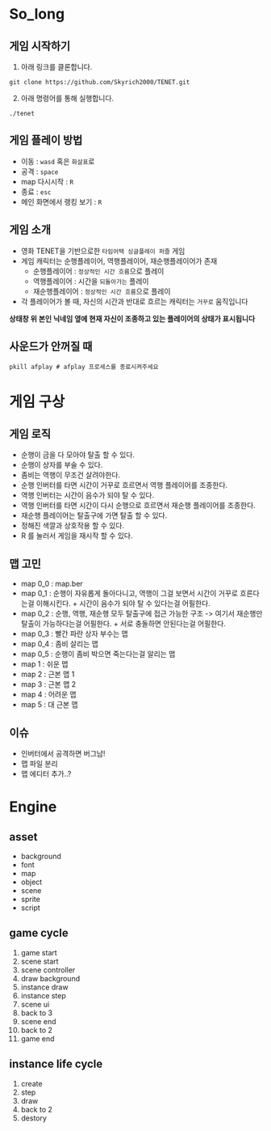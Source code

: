 # So_long

## 게임 시작하기
1. 아래 링크를 클론합니다.
```
git clone https://github.com/Skyrich2000/TENET.git
```
2. 아래 명령어를 통해 실행합니다.
```
./tenet
```

## 게임 플레이 방법
* 이동 : `wasd` 혹은 `화살표`로
* 공격 : `space`
* map 다시시작 : `R`
* 종료 : `esc`
* 메인 화면에서 랭킹 보기 : `R`

## 게임 소개
* 영화 TENET을 기반으로한 `타임어택 싱글플레이 퍼즐` 게임
* 게임 캐릭터는 순행플레이어, 역행플레이어, 재순행플레이어가 존재
	* 순행플레이어 : `정상적인 시간 흐름`으로 플레이
	* 역행플레이어 : 시간을 `되돌아가는` 플레이
	* 재순행플레이어 : `정상적인 시간 흐름`으로 플레이
* 각 플레이어가 볼 때, 자신의 시간과 반대로 흐르는 캐릭터는 `거꾸로` 움직입니다

**상태창 위 본인 닉네임 옆에 현재 자신이 조종하고 있는 플레이어의 상태가 표시됩니다**

## 사운드가 안꺼질 때
```
pkill afplay # afplay 프로세스를 종료시켜주세요
```

# 게임 구상

## 게임 로직
* 순행이 금을 다 모아야 탈출 할 수 있다.
* 순행이 상자를 부술 수 있다.
* 좀비는 역행이 무조건 살려야한다.
* 순행 인버터를 타면 시간이 거꾸로 흐르면서 역행 플레이어를 조종한다.
* 역행 인버터는 시간이 음수가 되야 탈 수 있다.
* 역행 인버터를 타면 시간이 다시 순행으로 흐르면서 재순행 플레이어를 조종한다.
* 재순행 플레이어는 탈출구에 가면 탈출 할 수 있다.
* 정해진 색깔과 상호작용 할 수 있다.
* R 를 눌러서 게임을 재시작 할 수 있다.

## 맵 고민
* map 0_0 : map.ber
* map 0_1 : 순행이 자유롭게 돌아다니고, 역행이 그걸 보면서 시간이 거꾸로 흐른다는걸 이해시킨다. + 시간이 음수가 되야 탈 수 있다는걸 어필한다.
* map 0_2 : 순행, 역행, 재순행 모두 탈출구에 접근 가능한 구조 -> 여기서 재순행만 탈출이 가능하다는걸 어필한다. + 서로 충돌하면 안된다는걸 어필한다.
* map 0_3 : 빨간 파란 상자 부수는 맵
* map 0_4 : 좀비 살리는 맵
* map 0_5 : 순행이 좀비 박으면 죽는다는걸 알리는 맵
* map 1 : 쉬운 맵
* map 2 : 근본 맵 1
* map 3 : 근본 맵 2
* map 4 : 어려운 맵
* map 5 : 대 근본 맵

## 이슈

* 인버터에서 공격하면 버그남!
* 맵 파일 분리
* 맵 에디터 추가..?

# Engine

## asset

* background
* font
* map
* object
* scene
* sprite
* script

## game cycle

1. game start
2. scene start
3. scene controller
4. draw background
5. instance draw
6. instance step
7. scene ui
8. back to 3
9. scene end
10. back to 2
11. game end


## instance life cycle

1. create
2. step
3. draw
4. back to 2
5. destory
